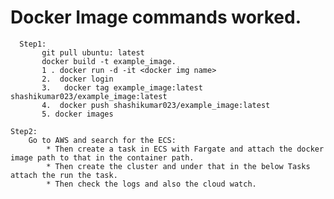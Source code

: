 # Docker Image commands worked.

      Step1:
           git pull ubuntu: latest
           docker build -t example_image.
           1 . docker run -d -it <docker img name> 
           2.  docker login
           3.   docker tag example_image:latest shashikumar023/example_image:latest
           4.  docker push shashikumar023/example_image:latest
           5. docker images

    Step2:
        Go to AWS and search for the ECS:
            * Then create a task in ECS with Fargate and attach the docker image path to that in the container path.
            * Then create the cluster and under that in the below Tasks attach the run the task.
            * Then check the logs and also the cloud watch.
            
            
  

